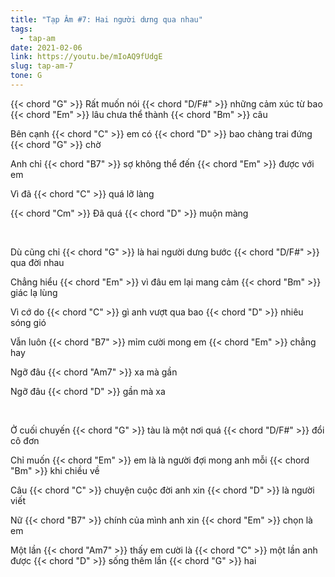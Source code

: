 ```yaml
---
title: "Tạp Âm #7: Hai người dưng qua nhau"
tags:
  - tap-am
date: 2021-02-06
link: https://youtu.be/mIoAQ9fUdgE
slug: tap-am-7
tone: G
---
```

{{< chord "G" >}} Rất muốn nói {{< chord "D/F#" >}} những cảm xúc từ bao {{< chord "Em" >}} lâu chưa thể thành {{< chord "Bm" >}} câu

Bên cạnh {{< chord "C" >}} em có {{< chord "D" >}} bao chàng trai đứng {{< chord "G" >}} chờ

Anh chỉ {{< chord "B7" >}} sợ không thể đến {{< chord "Em" >}} được với em

Vì đã {{< chord "C" >}} quá lỡ làng

{{< chord "Cm" >}} Đã quá {{< chord "D" >}} muộn màng

<br>

Dù cũng chỉ {{< chord "G" >}} là hai người dưng bước {{< chord "D/F#" >}} qua đời nhau

Chẳng hiểu {{< chord "Em" >}} vì đâu em lại mang cảm {{< chord "Bm" >}} giác lạ lùng

Vì cớ do {{< chord "C" >}} gì anh vượt qua bao {{< chord "D" >}} nhiêu sóng gió

Vẫn luôn {{< chord "B7" >}} mỉm cười mong em {{< chord "Em" >}} chẳng hay

Ngỡ đâu {{< chord "Am7" >}} xa mà gần

Ngỡ đâu {{< chord "D" >}} gần mà xa

<br>

Ở cuối chuyến {{< chord "G" >}} tàu là một nơi quá {{< chord "D/F#" >}} đổi cô đơn

Chỉ muốn {{< chord "Em" >}} em là là người đợi mong anh mỗi {{< chord "Bm" >}} khi chiều về

Câu {{< chord "C" >}} chuyện cuộc đời anh xin {{< chord "D" >}} là người viết

Nữ {{< chord "B7" >}} chính của mình anh xin {{< chord "Em" >}} chọn là em

Một lần {{< chord "Am7" >}} thấy em cười là {{< chord "C" >}} một lần anh được {{< chord "D" >}} sống thêm lần {{< chord "G" >}} hai
